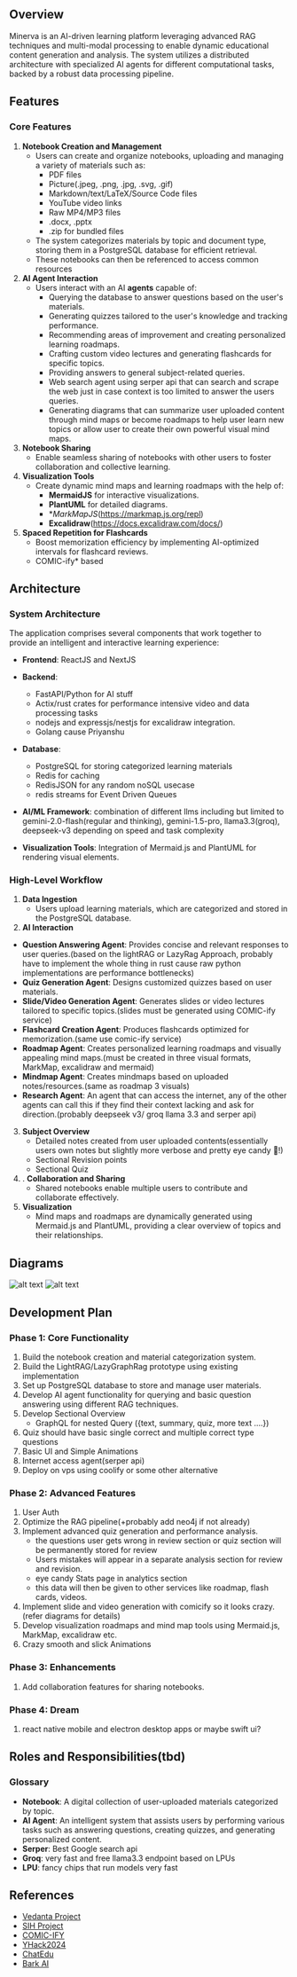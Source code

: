 ## Overview

Minerva is an AI-driven learning platform leveraging advanced RAG techniques and multi-modal processing to enable dynamic educational content generation and analysis. The system utilizes a distributed architecture with specialized AI agents for different computational tasks, backed by a robust data processing pipeline.

## Features

### Core Features

1. **Notebook Creation and Management**
    - Users can create and organize notebooks, uploading and managing a variety of materials such as:
        - PDF files
        - Picture(.jpeg, .png, .jpg, .svg, .gif)
        - Markdown/text/LaTeX/Source Code files
        - YouTube video links
        - Raw MP4/MP3 files
        - .docx, .pptx
        - .zip for bundled files
    - The system categorizes materials by topic and document type, storing them in a PostgreSQL database for efficient retrieval.
    - These notebooks can then be referenced to access common resources
2. **AI Agent Interaction**
    - Users interact with an AI **agents** capable of:
        - Querying the database to answer questions based on the user's materials.
        - Generating quizzes tailored to the user's knowledge and tracking performance.
        - Recommending areas of improvement and creating personalized learning roadmaps.
        - Crafting custom video lectures and generating flashcards for specific topics.
        - Providing answers to general subject-related queries.
        - Web search agent using serper api that can search and scrape the web just in case context is too limited to answer the users queries.
        - Generating diagrams that can summarize user uploaded content through mind maps or become roadmaps to help user learn new topics or allow user to create their own powerful visual mind maps. 
3. **Notebook Sharing**
    - Enable seamless sharing of notebooks with other users to foster collaboration and collective learning.
4. **Visualization Tools**
    - Create dynamic mind maps and learning roadmaps with the help of:
        - **MermaidJS** for interactive visualizations.
        - **PlantUML** for detailed diagrams.
        - **MarkMapJS*(https://markmap.js.org/repl)
        - **Excalidraw**(https://docs.excalidraw.com/docs/)
5. **Spaced Repetition for Flashcards**
    - Boost memorization efficiency by implementing AI-optimized intervals for flashcard reviews.
    - COMIC-ify* based

## Architecture

### System Architecture

The application comprises several components that work together to provide an intelligent and interactive learning experience:

- **Frontend**: ReactJS and NextJS
- **Backend**:
	- FastAPI/Python for AI stuff
	- Actix/rust crates for performance intensive video and data processing tasks
	- nodejs and expressjs/nestjs for excalidraw integration. 
	- Golang cause Priyanshu

- **Database**:
	- PostgreSQL for storing categorized learning materials
	- Redis for caching
	- RedisJSON for any random noSQL usecase
	- redis streams for Event Driven Queues
- **AI/ML Framework**: combination of different llms including but limited to gemini-2.0-flash(regular and thinking), gemini-1.5-pro, llama3.3(groq), deepseek-v3 depending on speed and task complexity
- **Visualization Tools**: Integration of Mermaid.js and PlantUML for rendering visual elements.

### High-Level Workflow

1. **Data Ingestion**
    - Users upload learning materials, which are categorized and stored in the PostgreSQL database.
2. **AI Interaction**
- **Question Answering Agent**: Provides concise and relevant responses to user queries.(based on the lightRAG or LazyRag Approach, probably have to implement the whole thing in rust cause raw python implementations are performance bottlenecks)
- **Quiz Generation Agent**: Designs customized quizzes based on user materials.
- **Slide/Video Generation Agent**: Generates slides or video lectures tailored to specific topics.(slides must be generated using COMIC-ify service)
- **Flashcard Creation Agent**: Produces flashcards optimized for memorization.(same use comic-ify service)
- **Roadmap Agent**: Creates personalized learning roadmaps and visually appealing mind maps.(must be created in three visual formats, MarkMap, excalidraw and mermaid)
- **Mindmap Agent**: Creates mindmaps based on uploaded notes/resources.(same as roadmap 3 visuals)
- **Research Agent**: An agent that can access the internet, any of the other agents can call this if they find their context lacking and ask for direction.(probably deepseek v3/ groq llama 3.3 and serper api)
3. **Subject Overview**
	- Detailed notes created from user uploaded contents(essentially users own notes but slightly more verbose and pretty eye candy 🤩!)
	- Sectional Revision points
	- Sectional Quiz
1. . **Collaboration and Sharing**
    - Shared notebooks enable multiple users to contribute and collaborate effectively.
2. **Visualization**
    - Mind maps and roadmaps are dynamically generated using Mermaid.js and PlantUML, providing a clear overview of topics and their relationships.

## Diagrams
![alt text](diagrams/image.png)
![alt text](diagrams/image-1.png)
## Development Plan

### Phase 1: Core Functionality

1. Build the notebook creation and material categorization system.
2. Build the LightRAG/LazyGraphRag prototype using existing implementation
3. Set up PostgreSQL database to store and manage user materials.
4. Develop AI agent functionality for querying and basic question answering using different RAG techniques.
5. Develop Sectional Overview
	- GraphQL for nested Query ({text, summary, quiz, more text ....})
6. Quiz should have basic single correct and multiple correct type questions 
7. Basic UI and Simple Animations
8. Internet access agent(serper api)
9. Deploy on vps using coolify or some other alternative

### Phase 2: Advanced Features

1.  User Auth
2. Optimize the RAG pipeline(+probably add neo4j if not already)
3. Implement advanced quiz generation and performance analysis.
	- the questions user gets wrong in review section or quiz section will be permanently stored for review
	- Users mistakes will appear in a separate analysis section for review and revision.
	- eye candy Stats page in analytics section
	- this data will then be given to other services like roadmap, flash cards, videos.
4. Implement slide and video generation with comicify so it looks crazy.(refer diagrams for details)
5. Develop visualization roadmaps and mind map tools using Mermaid.js, MarkMap, excalidraw etc.
6. Crazy smooth and slick Animations

### Phase 3: Enhancements

1. Add collaboration features for sharing notebooks.
### Phase 4: Dream

1. react native mobile and electron desktop apps or maybe swift ui?

## Roles and Responsibilities(tbd)

### Glossary

- **Notebook**: A digital collection of user-uploaded materials categorized by topic.
- **AI Agent**: An intelligent system that assists users by performing various tasks such as answering questions, creating quizzes, and generating personalized content.
- **Serper**: Best Google search api
- **Groq**: very fast and free llama3.3 endpoint based on LPUs
- **LPU**: fancy chips that run models very fast

## References

- [Vedanta Project](https://github.com/ishu-codes/vedanta/)
- [SIH Project](https://github.com/codebyyashvi/SIH)
- [COMIC-IFY](https://github.com/S0L009/COMIC-IFY_OneAPI)
- [YHack2024](https://github.com/kiriland/YHack2024)
- [ChatEdu](https://devpost.com/software/chatedu-0k4dgx)
- [Bark AI](https://github.com/suno-ai/bark.git)


